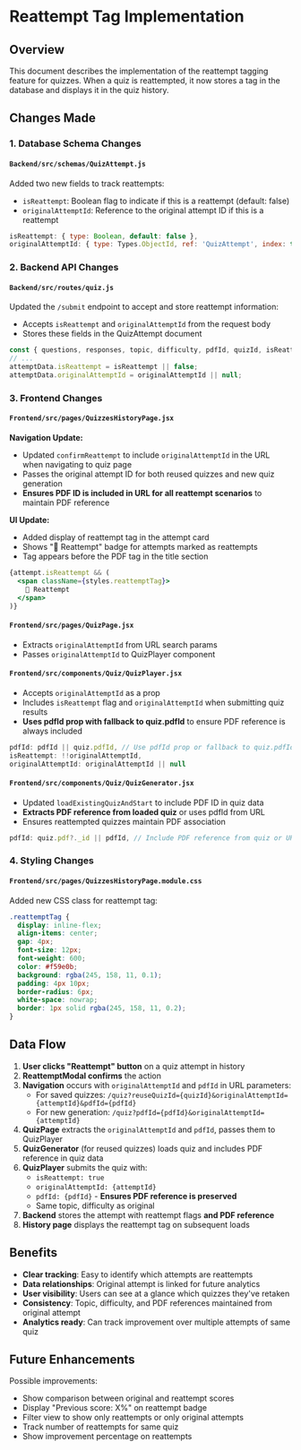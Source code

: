 # Reattempt Tag Implementation

## Overview
This document describes the implementation of the reattempt tagging feature for quizzes. When a quiz is reattempted, it now stores a tag in the database and displays it in the quiz history.

## Changes Made

### 1. Database Schema Changes

#### `Backend/src/schemas/QuizAttempt.js`
Added two new fields to track reattempts:
- `isReattempt`: Boolean flag to indicate if this is a reattempt (default: false)
- `originalAttemptId`: Reference to the original attempt ID if this is a reattempt

```javascript
isReattempt: { type: Boolean, default: false },
originalAttemptId: { type: Types.ObjectId, ref: 'QuizAttempt', index: true },
```

### 2. Backend API Changes

#### `Backend/src/routes/quiz.js`
Updated the `/submit` endpoint to accept and store reattempt information:
- Accepts `isReattempt` and `originalAttemptId` from the request body
- Stores these fields in the QuizAttempt document

```javascript
const { questions, responses, topic, difficulty, pdfId, quizId, isReattempt, originalAttemptId } = req.body || {}
// ...
attemptData.isReattempt = isReattempt || false;
attemptData.originalAttemptId = originalAttemptId || null;
```

### 3. Frontend Changes

#### `Frontend/src/pages/QuizzesHistoryPage.jsx`
**Navigation Update:**
- Updated `confirmReattempt` to include `originalAttemptId` in the URL when navigating to quiz page
- Passes the original attempt ID for both reused quizzes and new quiz generation
- **Ensures PDF ID is included in URL for all reattempt scenarios** to maintain PDF reference

**UI Update:**
- Added display of reattempt tag in the attempt card
- Shows "🔄 Reattempt" badge for attempts marked as reattempts
- Tag appears before the PDF tag in the title section

```jsx
{attempt.isReattempt && (
  <span className={styles.reattemptTag}>
    🔄 Reattempt
  </span>
)}
```

#### `Frontend/src/pages/QuizPage.jsx`
- Extracts `originalAttemptId` from URL search params
- Passes `originalAttemptId` to QuizPlayer component

#### `Frontend/src/components/Quiz/QuizPlayer.jsx`
- Accepts `originalAttemptId` as a prop
- Includes `isReattempt` flag and `originalAttemptId` when submitting quiz results
- **Uses pdfId prop with fallback to quiz.pdfId** to ensure PDF reference is always included

```javascript
pdfId: pdfId || quiz.pdfId, // Use pdfId prop or fallback to quiz.pdfId
isReattempt: !!originalAttemptId,
originalAttemptId: originalAttemptId || null
```

#### `Frontend/src/components/Quiz/QuizGenerator.jsx`
- Updated `loadExistingQuizAndStart` to include PDF ID in quiz data
- **Extracts PDF reference from loaded quiz** or uses pdfId from URL
- Ensures reattempted quizzes maintain PDF association

```javascript
pdfId: quiz.pdf?._id || pdfId, // Include PDF reference from quiz or URL
```

### 4. Styling Changes

#### `Frontend/src/pages/QuizzesHistoryPage.module.css`
Added new CSS class for reattempt tag:
```css
.reattemptTag {
  display: inline-flex;
  align-items: center;
  gap: 4px;
  font-size: 12px;
  font-weight: 600;
  color: #f59e0b;
  background: rgba(245, 158, 11, 0.1);
  padding: 4px 10px;
  border-radius: 6px;
  white-space: nowrap;
  border: 1px solid rgba(245, 158, 11, 0.2);
}
```

## Data Flow

1. **User clicks "Reattempt" button** on a quiz attempt in history
2. **ReattemptModal confirms** the action
3. **Navigation** occurs with `originalAttemptId` and `pdfId` in URL parameters:
   - For saved quizzes: `/quiz?reuseQuizId={quizId}&originalAttemptId={attemptId}&pdfId={pdfId}`
   - For new generation: `/quiz?pdfId={pdfId}&originalAttemptId={attemptId}`
4. **QuizPage** extracts the `originalAttemptId` and `pdfId`, passes them to QuizPlayer
5. **QuizGenerator** (for reused quizzes) loads quiz and includes PDF reference in quiz data
6. **QuizPlayer** submits the quiz with:
   - `isReattempt: true`
   - `originalAttemptId: {attemptId}`
   - `pdfId: {pdfId}` - **Ensures PDF reference is preserved**
   - Same topic, difficulty as original
7. **Backend** stores the attempt with reattempt flags **and PDF reference**
8. **History page** displays the reattempt tag on subsequent loads

## Benefits

- **Clear tracking**: Easy to identify which attempts are reattempts
- **Data relationships**: Original attempt is linked for future analytics
- **User visibility**: Users can see at a glance which quizzes they've retaken
- **Consistency**: Topic, difficulty, and PDF references maintained from original attempt
- **Analytics ready**: Can track improvement over multiple attempts of same quiz

## Future Enhancements

Possible improvements:
- Show comparison between original and reattempt scores
- Display "Previous score: X%" on reattempt badge
- Filter view to show only reattempts or only original attempts
- Track number of reattempts for same quiz
- Show improvement percentage on reattempts
